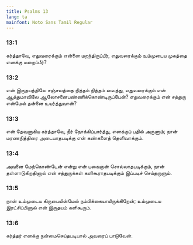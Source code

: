 ```yaml
---
title: Psalms 13
lang: ta
mainfont: Noto Sans Tamil Regular
---
```


###  13:1

கர்த்தாவே, எதுவரைக்கும் என்னை மறந்திருப்பீர், எதுவரைக்கும் உம்முடைய முகத்தை எனக்கு மறைப்பீர்?

###  13:2

என் இருதயத்திலே சஞ்சலத்தை நித்தம் நித்தம் வைத்து, எதுவரைக்கும் என் ஆத்துமாவிலே ஆலோசனைபண்ணிக்கொண்டிருப்பேன்? எதுவரைக்கும் என் சத்துரு என்மேல் தன்னை உயர்த்துவான்?

###  13:3

என் தேவனாகிய கர்த்தாவே, நீர் நோக்கிப்பார்த்து, எனக்குப் பதில் அருளும்; நான் மரணநித்திரை அடையாதபடிக்கு என் கண்களைத் தெளிவாக்கும்.

###  13:4

அவனை மேற்கொண்டேன் என்று என் பகைஞன் சொல்லாதபடிக்கும், நான் தள்ளாடுகிறதினால் என் சத்துருக்கள் களிகூராதபடிக்கும் இப்படிச் செய்தருளும்.

###  13:5

நான் உம்முடைய கிருபையின்மேல் நம்பிக்கையாயிருக்கிறேன்; உம்முடைய இரட்சிப்பினால் என் இருதயம் களிகூரும்.

###  13:6

கர்த்தர் எனக்கு நன்மைசெய்தபடியால் அவரைப் பாடுவேன்.

